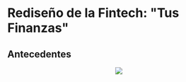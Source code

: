 #  Rediseño de la Fintech: "Tus Finanzas"


##  Antecedentes



<p  align="center">

<img  src="http://i66.tinypic.com/2cfbic5.png" >

</p>





